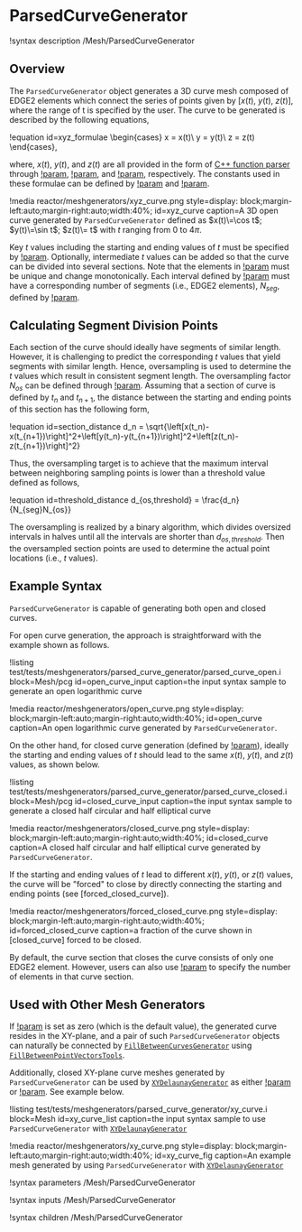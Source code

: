 # ParsedCurveGenerator

!syntax description /Mesh/ParsedCurveGenerator

## Overview

The `ParsedCurveGenerator` object generates a 3D curve mesh composed of EDGE2 elements which connect the series of points given by $[x(t),~y(t),~z(t)]$, where the range of t is specified by the user. The curve to be generated is described by the following equations,

!equation id=xyz_formulae
\begin{cases}
  x = x(t)\\
  y = y(t)\\
  z = z(t)
\end{cases},

where, $x(t)$, $y(t)$, and $z(t)$ are all provided in the form of [C++ function parser](http://warp.povusers.org/FunctionParser/) through [!param](/Mesh/ParsedCurveGenerator/x_formula), [!param](/Mesh/ParsedCurveGenerator/y_formula), and [!param](/Mesh/ParsedCurveGenerator/z_formula), respectively. The constants used in these formulae can be defined by [!param](/Mesh/ParsedCurveGenerator/constant_names) and [!param](/Mesh/ParsedCurveGenerator/constant_expressions).

!media reactor/meshgenerators/xyz_curve.png
      style=display: block;margin-left:auto;margin-right:auto;width:40%;
      id=xyz_curve
      caption=A 3D open curve generated by `ParsedCurveGenerator` defined as $x(t)\=\cos t$; $y(t)\=\sin t$; $z(t)\= t$ with $t$ ranging from $0$ to $4\pi$.

Key $t$ values including the starting and ending values of $t$ must be specified by [!param](/Mesh/ParsedCurveGenerator/section_bounding_t_values). Optionally, intermediate $t$ values can be added so that the curve can be divided into several sections. Note that the elements in [!param](/Mesh/ParsedCurveGenerator/section_bounding_t_values) must be unique and change monotonically. Each interval defined by [!param](/Mesh/ParsedCurveGenerator/section_bounding_t_values) must have a corresponding number of segments (i.e., EDGE2 elements), $N_{seg}$, defined by [!param](/Mesh/ParsedCurveGenerator/nums_segments).

## Calculating Segment Division Points

Each section of the curve should ideally have segments of similar length. However, it is challenging to predict the corresponding $t$ values that yield segments with similar length. Hence, oversampling is used to determine the $t$ values which result in consistent segment length. The oversampling factor $N_{os}$ can be defined through [!param](/Mesh/ParsedCurveGenerator/oversample_factor). Assuming that a section of curve is defined by $t_n$ and $t_{n+1}$, the distance between the starting and ending points of this section has the following form,

!equation id=section_distance
d_n = \sqrt{\left[x(t_n)-x(t_{n+1})\right]^2+\left[y(t_n)-y(t_{n+1})\right]^2+\left[z(t_n)-z(t_{n+1})\right]^2}

Thus, the oversampling target is to achieve that the maximum interval between neighboring sampling points is lower than a threshold value defined as follows,

!equation id=threshold_distance
d_{os,threshold} = \frac{d_n}{N_{seg}N_{os}}

The oversampling is realized by a binary algorithm, which divides oversized intervals in halves until all the intervals are shorter than $d_{os,threshold}$. Then the oversampled section points are used to determine the actual point locations (i.e., $t$ values).

## Example Syntax

`ParsedCurveGenerator` is capable of generating both open and closed curves.

For open curve generation, the approach is straightforward with the example shown as follows.

!listing test/tests/meshgenerators/parsed_curve_generator/parsed_curve_open.i block=Mesh/pcg
         id=open_curve_input
         caption=the input syntax sample to generate an open logarithmic curve

!media reactor/meshgenerators/open_curve.png
      style=display: block;margin-left:auto;margin-right:auto;width:40%;
      id=open_curve
      caption=An open logarithmic curve generated by `ParsedCurveGenerator`.

On the other hand, for closed curve generation (defined by [!param](/Mesh/ParsedCurveGenerator/is_closed_loop)), ideally the starting and ending values of $t$ should lead to the same $x(t)$, $y(t)$, and $z(t)$ values, as shown below.

!listing test/tests/meshgenerators/parsed_curve_generator/parsed_curve_closed.i block=Mesh/pcg
         id=closed_curve_input
         caption=the input syntax sample to generate a closed half circular and half elliptical curve

!media reactor/meshgenerators/closed_curve.png
      style=display: block;margin-left:auto;margin-right:auto;width:40%;
      id=closed_curve
      caption=A closed half circular and half elliptical curve generated by `ParsedCurveGenerator`.

If the starting and ending values of $t$ lead to different $x(t)$, $y(t)$, or $z(t)$ values, the curve will be "forced" to close by directly connecting the starting and ending points (see [forced_closed_curve]).

!media reactor/meshgenerators/forced_closed_curve.png
      style=display: block;margin-left:auto;margin-right:auto;width:40%;
      id=forced_closed_curve
      caption=a fraction of the curve shown in [closed_curve] forced to be closed.

By default, the curve section that closes the curve consists of only one EDGE2 element. However, users can also use [!param](/Mesh/ParsedCurveGenerator/forced_closing_num_segments) to specify the number of elements in that curve section.

## Used with Other Mesh Generators

If [!param](/Mesh/ParsedCurveGenerator/z_formula) is set as zero (which is the default value), the generated curve resides in the XY-plane, and a pair of such `ParsedCurveGenerator` objects can naturally be connected by [`FillBetweenCurvesGenerator`](/FillBetweenCurvesGenerator.md) using [`FillBetweenPointVectorsTools`](/FillBetweenPointVectorsTools.md).

Additionally, closed XY-plane curve meshes generated by `ParsedCurveGenerator` can be used by [`XYDelaunayGenerator`](/XYDelaunayGenerator.md) as either [!param](/Mesh/XYDelaunayGenerator/boundary) or [!param](/Mesh/XYDelaunayGenerator/holes). See example below.

!listing test/tests/meshgenerators/parsed_curve_generator/xy_curve.i block=Mesh
         id=xy_curve_list
         caption=the input syntax sample to use `ParsedCurveGenerator` with [`XYDelaunayGenerator`](/XYDelaunayGenerator.md)

!media reactor/meshgenerators/xy_curve.png
      style=display: block;margin-left:auto;margin-right:auto;width:40%;
      id=xy_curve_fig
      caption=An example mesh generated by using `ParsedCurveGenerator` with [`XYDelaunayGenerator`](/XYDelaunayGenerator.md)

!syntax parameters /Mesh/ParsedCurveGenerator

!syntax inputs /Mesh/ParsedCurveGenerator

!syntax children /Mesh/ParsedCurveGenerator
